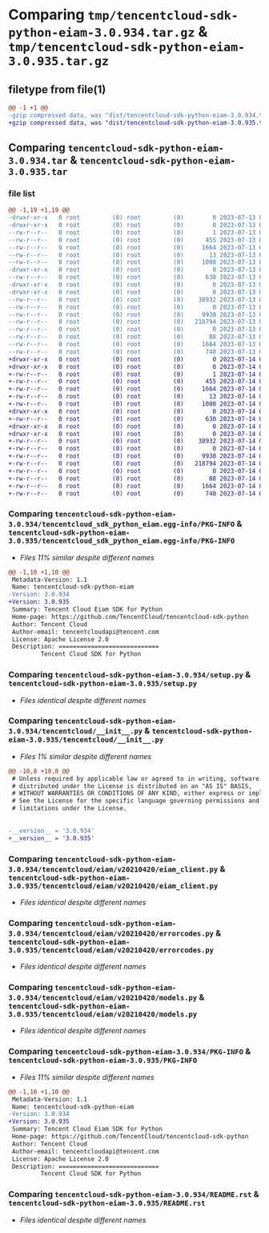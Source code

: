 # Comparing `tmp/tencentcloud-sdk-python-eiam-3.0.934.tar.gz` & `tmp/tencentcloud-sdk-python-eiam-3.0.935.tar.gz`

## filetype from file(1)

```diff
@@ -1 +1 @@
-gzip compressed data, was "dist/tencentcloud-sdk-python-eiam-3.0.934.tar", last modified: Thu Jul 13 00:21:50 2023, max compression
+gzip compressed data, was "dist/tencentcloud-sdk-python-eiam-3.0.935.tar", last modified: Fri Jul 14 00:30:00 2023, max compression
```

## Comparing `tencentcloud-sdk-python-eiam-3.0.934.tar` & `tencentcloud-sdk-python-eiam-3.0.935.tar`

### file list

```diff
@@ -1,19 +1,19 @@
-drwxr-xr-x   0 root         (0) root         (0)        0 2023-07-13 00:21:50.000000 tencentcloud-sdk-python-eiam-3.0.934/
-drwxr-xr-x   0 root         (0) root         (0)        0 2023-07-13 00:21:50.000000 tencentcloud-sdk-python-eiam-3.0.934/tencentcloud_sdk_python_eiam.egg-info/
--rw-r--r--   0 root         (0) root         (0)        1 2023-07-13 00:21:50.000000 tencentcloud-sdk-python-eiam-3.0.934/tencentcloud_sdk_python_eiam.egg-info/dependency_links.txt
--rw-r--r--   0 root         (0) root         (0)      455 2023-07-13 00:21:50.000000 tencentcloud-sdk-python-eiam-3.0.934/tencentcloud_sdk_python_eiam.egg-info/SOURCES.txt
--rw-r--r--   0 root         (0) root         (0)     1664 2023-07-13 00:21:50.000000 tencentcloud-sdk-python-eiam-3.0.934/tencentcloud_sdk_python_eiam.egg-info/PKG-INFO
--rw-r--r--   0 root         (0) root         (0)       13 2023-07-13 00:21:50.000000 tencentcloud-sdk-python-eiam-3.0.934/tencentcloud_sdk_python_eiam.egg-info/top_level.txt
--rw-r--r--   0 root         (0) root         (0)     1008 2023-07-13 00:21:50.000000 tencentcloud-sdk-python-eiam-3.0.934/setup.py
-drwxr-xr-x   0 root         (0) root         (0)        0 2023-07-13 00:21:50.000000 tencentcloud-sdk-python-eiam-3.0.934/tencentcloud/
--rw-r--r--   0 root         (0) root         (0)      630 2023-07-13 00:21:50.000000 tencentcloud-sdk-python-eiam-3.0.934/tencentcloud/__init__.py
-drwxr-xr-x   0 root         (0) root         (0)        0 2023-07-13 00:21:50.000000 tencentcloud-sdk-python-eiam-3.0.934/tencentcloud/eiam/
-drwxr-xr-x   0 root         (0) root         (0)        0 2023-07-13 00:21:50.000000 tencentcloud-sdk-python-eiam-3.0.934/tencentcloud/eiam/v20210420/
--rw-r--r--   0 root         (0) root         (0)    38932 2023-07-13 00:21:50.000000 tencentcloud-sdk-python-eiam-3.0.934/tencentcloud/eiam/v20210420/eiam_client.py
--rw-r--r--   0 root         (0) root         (0)        0 2023-07-13 00:21:50.000000 tencentcloud-sdk-python-eiam-3.0.934/tencentcloud/eiam/v20210420/__init__.py
--rw-r--r--   0 root         (0) root         (0)     9938 2023-07-13 00:21:50.000000 tencentcloud-sdk-python-eiam-3.0.934/tencentcloud/eiam/v20210420/errorcodes.py
--rw-r--r--   0 root         (0) root         (0)   218794 2023-07-13 00:21:50.000000 tencentcloud-sdk-python-eiam-3.0.934/tencentcloud/eiam/v20210420/models.py
--rw-r--r--   0 root         (0) root         (0)        0 2023-07-13 00:21:50.000000 tencentcloud-sdk-python-eiam-3.0.934/tencentcloud/eiam/__init__.py
--rw-r--r--   0 root         (0) root         (0)       88 2023-07-13 00:21:50.000000 tencentcloud-sdk-python-eiam-3.0.934/setup.cfg
--rw-r--r--   0 root         (0) root         (0)     1664 2023-07-13 00:21:50.000000 tencentcloud-sdk-python-eiam-3.0.934/PKG-INFO
--rw-r--r--   0 root         (0) root         (0)      740 2023-07-13 00:21:50.000000 tencentcloud-sdk-python-eiam-3.0.934/README.rst
+drwxr-xr-x   0 root         (0) root         (0)        0 2023-07-14 00:30:00.000000 tencentcloud-sdk-python-eiam-3.0.935/
+drwxr-xr-x   0 root         (0) root         (0)        0 2023-07-14 00:30:00.000000 tencentcloud-sdk-python-eiam-3.0.935/tencentcloud_sdk_python_eiam.egg-info/
+-rw-r--r--   0 root         (0) root         (0)        1 2023-07-14 00:30:00.000000 tencentcloud-sdk-python-eiam-3.0.935/tencentcloud_sdk_python_eiam.egg-info/dependency_links.txt
+-rw-r--r--   0 root         (0) root         (0)      455 2023-07-14 00:30:00.000000 tencentcloud-sdk-python-eiam-3.0.935/tencentcloud_sdk_python_eiam.egg-info/SOURCES.txt
+-rw-r--r--   0 root         (0) root         (0)     1664 2023-07-14 00:30:00.000000 tencentcloud-sdk-python-eiam-3.0.935/tencentcloud_sdk_python_eiam.egg-info/PKG-INFO
+-rw-r--r--   0 root         (0) root         (0)       13 2023-07-14 00:30:00.000000 tencentcloud-sdk-python-eiam-3.0.935/tencentcloud_sdk_python_eiam.egg-info/top_level.txt
+-rw-r--r--   0 root         (0) root         (0)     1008 2023-07-14 00:30:00.000000 tencentcloud-sdk-python-eiam-3.0.935/setup.py
+drwxr-xr-x   0 root         (0) root         (0)        0 2023-07-14 00:30:00.000000 tencentcloud-sdk-python-eiam-3.0.935/tencentcloud/
+-rw-r--r--   0 root         (0) root         (0)      630 2023-07-14 00:30:00.000000 tencentcloud-sdk-python-eiam-3.0.935/tencentcloud/__init__.py
+drwxr-xr-x   0 root         (0) root         (0)        0 2023-07-14 00:30:00.000000 tencentcloud-sdk-python-eiam-3.0.935/tencentcloud/eiam/
+drwxr-xr-x   0 root         (0) root         (0)        0 2023-07-14 00:30:00.000000 tencentcloud-sdk-python-eiam-3.0.935/tencentcloud/eiam/v20210420/
+-rw-r--r--   0 root         (0) root         (0)    38932 2023-07-14 00:30:00.000000 tencentcloud-sdk-python-eiam-3.0.935/tencentcloud/eiam/v20210420/eiam_client.py
+-rw-r--r--   0 root         (0) root         (0)        0 2023-07-14 00:30:00.000000 tencentcloud-sdk-python-eiam-3.0.935/tencentcloud/eiam/v20210420/__init__.py
+-rw-r--r--   0 root         (0) root         (0)     9938 2023-07-14 00:30:00.000000 tencentcloud-sdk-python-eiam-3.0.935/tencentcloud/eiam/v20210420/errorcodes.py
+-rw-r--r--   0 root         (0) root         (0)   218794 2023-07-14 00:30:00.000000 tencentcloud-sdk-python-eiam-3.0.935/tencentcloud/eiam/v20210420/models.py
+-rw-r--r--   0 root         (0) root         (0)        0 2023-07-14 00:30:00.000000 tencentcloud-sdk-python-eiam-3.0.935/tencentcloud/eiam/__init__.py
+-rw-r--r--   0 root         (0) root         (0)       88 2023-07-14 00:30:00.000000 tencentcloud-sdk-python-eiam-3.0.935/setup.cfg
+-rw-r--r--   0 root         (0) root         (0)     1664 2023-07-14 00:30:00.000000 tencentcloud-sdk-python-eiam-3.0.935/PKG-INFO
+-rw-r--r--   0 root         (0) root         (0)      740 2023-07-14 00:30:00.000000 tencentcloud-sdk-python-eiam-3.0.935/README.rst
```

### Comparing `tencentcloud-sdk-python-eiam-3.0.934/tencentcloud_sdk_python_eiam.egg-info/PKG-INFO` & `tencentcloud-sdk-python-eiam-3.0.935/tencentcloud_sdk_python_eiam.egg-info/PKG-INFO`

 * *Files 11% similar despite different names*

```diff
@@ -1,10 +1,10 @@
 Metadata-Version: 1.1
 Name: tencentcloud-sdk-python-eiam
-Version: 3.0.934
+Version: 3.0.935
 Summary: Tencent Cloud Eiam SDK for Python
 Home-page: https://github.com/TencentCloud/tencentcloud-sdk-python
 Author: Tencent Cloud
 Author-email: tencentcloudapi@tencent.com
 License: Apache License 2.0
 Description: ============================
         Tencent Cloud SDK for Python
```

### Comparing `tencentcloud-sdk-python-eiam-3.0.934/setup.py` & `tencentcloud-sdk-python-eiam-3.0.935/setup.py`

 * *Files identical despite different names*

### Comparing `tencentcloud-sdk-python-eiam-3.0.934/tencentcloud/__init__.py` & `tencentcloud-sdk-python-eiam-3.0.935/tencentcloud/__init__.py`

 * *Files 1% similar despite different names*

```diff
@@ -10,8 +10,8 @@
 # Unless required by applicable law or agreed to in writing, software
 # distributed under the License is distributed on an "AS IS" BASIS,
 # WITHOUT WARRANTIES OR CONDITIONS OF ANY KIND, either express or implied.
 # See the License for the specific language governing permissions and
 # limitations under the License.
 
 
-__version__ = '3.0.934'
+__version__ = '3.0.935'
```

### Comparing `tencentcloud-sdk-python-eiam-3.0.934/tencentcloud/eiam/v20210420/eiam_client.py` & `tencentcloud-sdk-python-eiam-3.0.935/tencentcloud/eiam/v20210420/eiam_client.py`

 * *Files identical despite different names*

### Comparing `tencentcloud-sdk-python-eiam-3.0.934/tencentcloud/eiam/v20210420/errorcodes.py` & `tencentcloud-sdk-python-eiam-3.0.935/tencentcloud/eiam/v20210420/errorcodes.py`

 * *Files identical despite different names*

### Comparing `tencentcloud-sdk-python-eiam-3.0.934/tencentcloud/eiam/v20210420/models.py` & `tencentcloud-sdk-python-eiam-3.0.935/tencentcloud/eiam/v20210420/models.py`

 * *Files identical despite different names*

### Comparing `tencentcloud-sdk-python-eiam-3.0.934/PKG-INFO` & `tencentcloud-sdk-python-eiam-3.0.935/PKG-INFO`

 * *Files 11% similar despite different names*

```diff
@@ -1,10 +1,10 @@
 Metadata-Version: 1.1
 Name: tencentcloud-sdk-python-eiam
-Version: 3.0.934
+Version: 3.0.935
 Summary: Tencent Cloud Eiam SDK for Python
 Home-page: https://github.com/TencentCloud/tencentcloud-sdk-python
 Author: Tencent Cloud
 Author-email: tencentcloudapi@tencent.com
 License: Apache License 2.0
 Description: ============================
         Tencent Cloud SDK for Python
```

### Comparing `tencentcloud-sdk-python-eiam-3.0.934/README.rst` & `tencentcloud-sdk-python-eiam-3.0.935/README.rst`

 * *Files identical despite different names*

